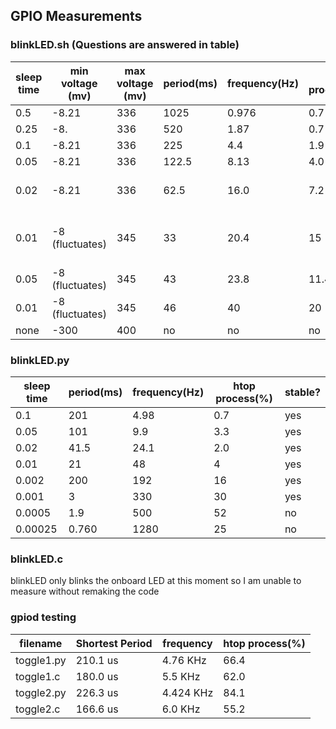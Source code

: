 ## GPIO Measurements

### blinkLED.sh (Questions are answered in table)
sleep time | min voltage (mv) | max voltage (mv)| period(ms) | frequency(Hz) | htop process(%) | stable? | stable w/ vi?|
| ----------- | ----------- |---|---|---|---|---|---|
| 0.5  | -8.21   |336 | 1025| 0.976 | 0.7 | yes| yes|
| 0.25  | -8.   |336 | 520| 1.87 | 0.7 | yes| yes|
| 0.1  | -8.21   |336 | 225| 4.4 | 1.9 | yes| yes|
| 0.05 | -8.21   |336 | 122.5| 8.13 | 4.0 | yes| yes|
| 0.02  | -8.21   |336 | 62.5| 16.0 | 7.2 | yes,somewhat| on start, varies|
| 0.01  | -8 (fluctuates)   |345 | 33| 20.4 | 15 | not really| not more than normal|
| 0.05  | -8 (fluctuates)   |345 | 43| 23.8 | 11.4 | periods fluctuate| no at start|
| 0.01  | -8 (fluctuates)   |345 | 46| 40 | 20 | no| no|
| none | -300 | 400|no|no |no |no |no |no |

### blinkLED.py
sleep time | period(ms) | frequency(Hz) | htop process(%) | stable? |
|---|---|---|---|---|
| 0.1  | 201| 4.98 | 0.7 | yes|
| 0.05  | 101| 9.9 | 3.3 | yes|
| 0.02  | 41.5| 24.1 | 2.0 | yes|
| 0.01  | 21| 48 | 4 | yes|
| 0.002  | 200| 192 |16 | yes|
| 0.001  | 3| 330 | 30 | yes|
| 0.0005  | 1.9| 500 | 52 | no|
| 0.00025  | 0.760| 1280 | 25 | no|

### blinkLED.c
blinkLED only blinks the onboard LED at this moment so I am unable to measure without remaking the code

### gpiod testing
filename | Shortest Period  | frequency | htop process(%) | 
|---|---|---|---|
|toggle1.py|210.1 us|4.76 KHz| 66.4 |
|toggle1.c| 180.0 us| 5.5 KHz| 62.0 |
|toggle2.py| 226.3 us| 4.424 KHz| 84.1 |
|toggle2.c| 166.6 us| 6.0 KHz| 55.2 |
